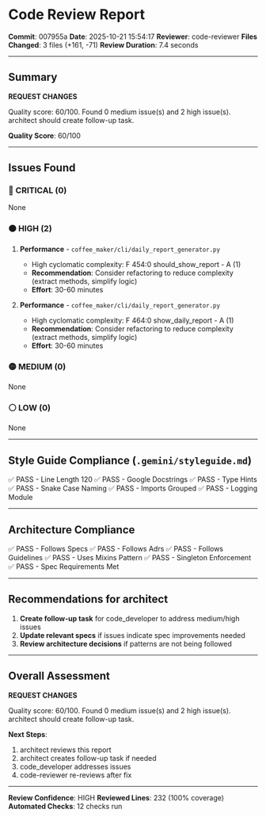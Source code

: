# Code Review Report

**Commit**: 007955a
**Date**: 2025-10-21 15:54:17
**Reviewer**: code-reviewer
**Files Changed**: 3 files (+161, -71)
**Review Duration**: 7.4 seconds

---

## Summary

**REQUEST CHANGES**

Quality score: 60/100. Found 0 medium issue(s) and 2 high issue(s). architect should create follow-up task.

**Quality Score**: 60/100

---

## Issues Found

### 🔴 CRITICAL (0)

None

### 🟠 HIGH (2)

1. **Performance** - `coffee_maker/cli/daily_report_generator.py`
   - High cyclomatic complexity: F 454:0 should_show_report - A (1)
   - **Recommendation**: Consider refactoring to reduce complexity (extract methods, simplify logic)
   - **Effort**: 30-60 minutes

2. **Performance** - `coffee_maker/cli/daily_report_generator.py`
   - High cyclomatic complexity: F 464:0 show_daily_report - A (1)
   - **Recommendation**: Consider refactoring to reduce complexity (extract methods, simplify logic)
   - **Effort**: 30-60 minutes

### 🟡 MEDIUM (0)

None

### ⚪ LOW (0)

None

---

## Style Guide Compliance (`.gemini/styleguide.md`)

✅ PASS - Line Length 120
✅ PASS - Google Docstrings
✅ PASS - Type Hints
✅ PASS - Snake Case Naming
✅ PASS - Imports Grouped
✅ PASS - Logging Module

---

## Architecture Compliance

✅ PASS - Follows Specs
✅ PASS - Follows Adrs
✅ PASS - Follows Guidelines
✅ PASS - Uses Mixins Pattern
✅ PASS - Singleton Enforcement
✅ PASS - Spec Requirements Met

---

## Recommendations for architect


1. **Create follow-up task** for code_developer to address medium/high issues
2. **Update relevant specs** if issues indicate spec improvements needed
3. **Review architecture decisions** if patterns are not being followed

---

## Overall Assessment

**REQUEST CHANGES**

Quality score: 60/100. Found 0 medium issue(s) and 2 high issue(s). architect should create follow-up task.

**Next Steps**:
1. architect reviews this report
2. architect creates follow-up task if needed
3. code_developer addresses issues
4. code-reviewer re-reviews after fix

---

**Review Confidence**: HIGH
**Reviewed Lines**: 232 (100% coverage)
**Automated Checks**: 12 checks run
